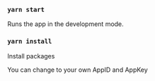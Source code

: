 ### `yarn start`

Runs the app in the development mode.

### `yarn install`

Install packages

You can change to your own AppID and AppKey
